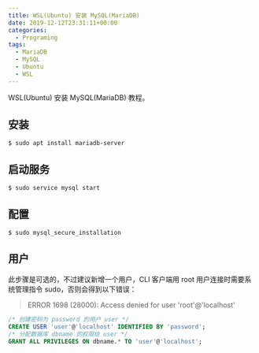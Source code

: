 ```yaml
---
title: WSL(Ubuntu) 安装 MySQL(MariaDB)
date: 2019-12-12T23:31:11+00:00
categories:
  - Programing
tags:
  - MariaDB
  - MySQL
  - Ubuntu
  - WSL
---
```


WSL(Ubuntu) 安装 MySQL(MariaDB) 教程。

<!--more-->

## 安装

```shell
$ sudo apt install mariadb-server
```

## 启动服务

```shell
$ sudo service mysql start
```

## 配置

```shell
$ sudo mysql_secure_installation
```

## 用户

此步骤是可选的，不过建议新增一个用户，CLI 客户端用 root 用户连接时需要系统管理指令 sudo，否则会得到以下错误：

> ERROR 1698 (28000): Access denied for user 'root'@'localhost'

```sql
/* 创建密码为 password 的用户 user */
CREATE USER 'user'@'localhost' IDENTIFIED BY 'password';
/* 分配数据库 dbname 的权限给 user */
GRANT ALL PRIVILEGES ON dbname.* TO 'user'@'localhost';
```
